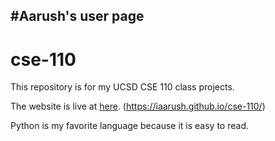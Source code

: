 #Aarush's user page
---
# cse-110
This repository is for my UCSD CSE 110 class projects. 

The website is live at [here](https://iaarush.github.io/cse-110/). (https://iaarush.github.io/cse-110/)

Python is my favorite language because it is easy to read. 